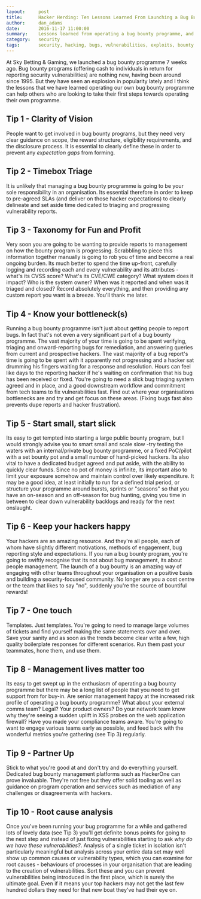 ```yaml
---
layout:     post
title:      Hacker Herding: Ten Lessons Learned From Launching a Bug Bounty Programme
author:     dan_adams
date:       2016-11-17 11:00:00
summary:    Lessons learned from operating a bug bounty programme, and some tips for launching your own
category:   security
tags:       security, hacking, bugs, vulnerabilities, exploits, bounty
---
```



At Sky Betting & Gaming, we launched a bug bounty programme 7 weeks ago. Bug bounty programs (offering cash to individuals in return for reporting security vulnerabilities) are nothing new, having been around since 1995. But they have seen an explosion in popularity lately and I think the lessons that we have learned operating our own bug bounty programme can help others who are looking to take their first steps towards operating their own programme.

## Tip 1 - Clarity of Vision
People want to get involved in bug bounty programs, but they need very clear guidance on scope, the reward structure, eligibility requirements, and the disclosure process. It is essential to clearly define these in order to prevent any *expectation gaps* from forming. 

## Tip 2 - Timebox Triage
It is unlikely that managing a bug bounty programme is going to be your sole responsibility in an organisation. Its essential therefore in order to keep to pre-agreed SLAs (and deliver on those hacker expectations) to clearly delineate and set aside time dedicated to triaging and progressing vulnerability reports.

## Tip 3 - Taxonomy for Fun and Profit
Very soon you are going to be wanting to provide reports to management on how the bounty program is progressing. Scrabbling to piece this information together manually is going to rob you of time and become a real ongoing burden. Its much better to spend the time up-front, carefully logging and recording each and every vulnerability and its attributes - what's its CVSS score? What's its CVE/CWE category? What system does it impact? Who is the system owner? When was it reported and when was it triaged and closed? Record absolutely everything, and then providing any custom report you want is a breeze. You'll thank me later.

## Tip 4 - Know your bottleneck(s)
Running a bug bounty programme isn't just about getting people to report bugs. In fact that's not even a very significant part of a bug bounty programme. The vast majority of your time is going to be spent verifying, triaging and onward-reporting bugs for remediation, and answering queries from current and prospective hackers. The vast majority of a bug report's time is going to be spent with it apparently not progressing and a hacker sat drumming his fingers waiting for a response and resolution. Hours can feel like days to the reporting hacker if he's waiting on confirmation that his bug has been received or fixed. You're going to need a slick bug triaging system agreed and in place, and a good downstream workflow and commitment from tech teams to fix vulnerabilities fast. Find out where your organisations bottlenecks are and try and get focus on these areas. (Fixing bugs fast also prevents dupe reports and hacker frustration).

## Tip 5 - Start small, start slick
Its easy to get tempted into starting a large public bounty program, but I would strongly advise you to smart small and scale slow -try testing the waters with an internal/private bug bounty programme, or a fixed PoC/pilot with a set bounty pot and a small number of hand-picked hackers. Its also vital to have a dedicated budget agreed and put aside, with the ability to quickly clear funds. Since no pot of money is infinite, its important also to limit your exposure somehow and maintain control over likely expenditure. It may be a good idea, at least initially to run for a defined trial period, or structure your programme around bursts, sprints or "seasons" so that you have an on-season and an off-season for bug hunting, giving you time in between to clear down vulnerability backlogs and ready for the next onslaught.

## Tip 6 - Keep your hackers happy
Your hackers are an amazing resource. And they're all people, each of whom have slightly different motivations, methods of engagement, bug reporting style and expectations. If you run a bug bounty program, you're going to swiftly recognise that its not about bug management, its about people management. The launch of a bug bounty is an amazing way of engaging with other teams throughout your organisation on a positive basis and building a security-focused community. No longer are you a cost centre or the team that likes to say "no", suddenly you're the source of bountiful rewards! 

## Tip 7 - One touch
Templates. Just templates. You're going to need to manage large volumes of tickets and find yourself making the same statements over and over. Save your sanity and as soon as the trends become clear write a few, high quality boilerplate responses for different scenarios. Run them past your teammates, hone them, and use them.

## Tip 8 - Management lives matter too
Its easy to get swept up in the enthusiasm of operating a bug bounty programme but there may be a long list of people that you need to get support from for buy-in. Are senior management happy at the increased risk profile of operating a bug bounty programme? What about your external comms team? Legal? Your product owners? Do your network team know why they're seeing a sudden uplift in XSS probes on the web application firewall? Have you made your compliance teams aware. You're going to want to engage various teams early as possible, and feed back with the wonderful metrics you're gathering (see Tip 3) regularly.

## Tip 9 - Partner Up
Stick to what you're good at and don't try and do everything yourself. Dedicated bug bounty management platforms such as HackerOne can prove invaluable. They're not free but they offer solid tooling as well as guidance on program operation and services such as mediation of any challenges or disagreements with hackers.

## Tip 10 - Root cause analysis
Once you've been running your bug programme for a while and gathered lots of lovely data (see Tip 3) you'll get definite bonus points for going to the next step and instead of just fixing vulnerabilities starting to ask *why do we have these vulnerabilities?*. Analysis of a single ticket in isolation isn't particularly meaningful but analysis across your entire data set may well show up common causes or vulnerability types, which you can examine for root causes - behaviours of processes in your organisation that are leading to the creation of vulnerabilities. Sort these and you can prevent vulnerabilities being introduced in the first place, which is surely the ultimate goal. Even if it means your top hackers may not get the last few hundred dollars they need for that new boat they've had their eye on.
